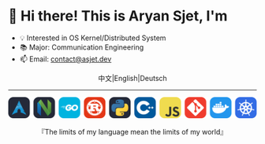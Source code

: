 # 👋 Hi there! This is Aryan Sjet, I'm

- 💡 Interested in OS Kernel/Distributed System
- 📚 Major: Communication Engineering
- 📫 Email: contact@asjet.dev

<p align="center">中文|English|Deutsch</p>

---

<p align="center">
  <img src="https://raw.githubusercontent.com/ASjet/ASjet/main/tech.svg" />
  <!-- <img src="https://skillicons.dev/icons?i=arch,neovim,go,rust,python,cpp,js,git,docker,kubernetes" /> -->
</p>

<p align="center">『The limits of my language mean the limits of my world』</p>
